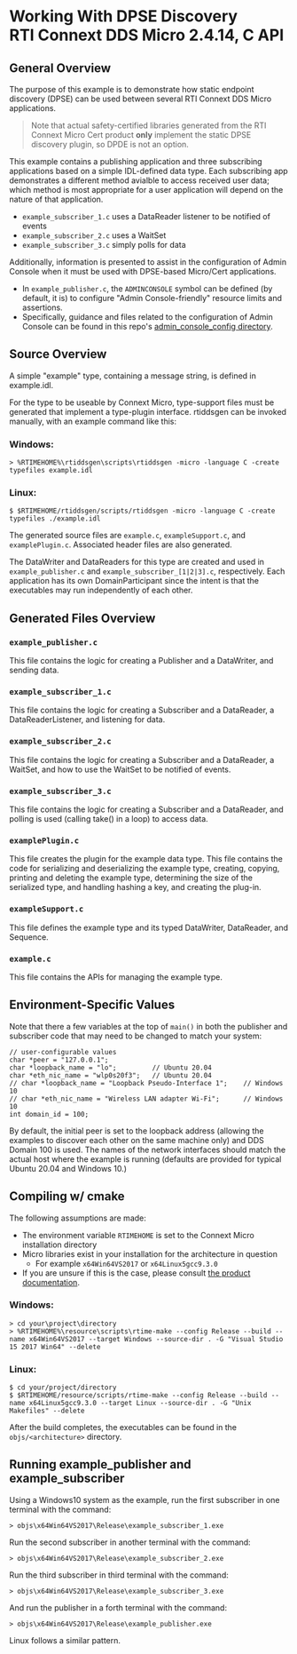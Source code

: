 # Working With DPSE Discovery  </br>RTI Connext DDS Micro 2.4.14, C API

## General Overview

The purpose of this example is to demonstrate how static endpoint discovery (DPSE) can be used between several RTI Connext DDS Micro applications.

> Note that actual safety-certified libraries generated from the RTI Connext Micro Cert product **only** implement the static DPSE discovery plugin, so DPDE is not an option. 

This example contains a publishing application and three subscribing applications based on a simple IDL-defined data type. Each subscribing app demonstrates a different method avialble to access received user data; which method is most appropriate for a user application will depend on the nature of that application.

* `example_subscriber_1.c` uses a DataReader listener to be notified of events
* `example_subscriber_2.c` uses a WaitSet
* `example_subscriber_3.c` simply polls for data

Additionally, information is presented to assist in the configuration of Admin Console when it must be used with DPSE-based Micro/Cert applications. 

* In `example_publisher.c`, the `ADMINCONSOLE` symbol can be defined (by default, it is) to configure "Admin Console-friendly" resource limits and assertions.
* Specifically, guidance and files related to the configuration of Admin Console can be found in this repo's [admin_console_config directory](./admin_console_config/).

## Source Overview

A simple "example" type, containing a message string, is defined in 
example.idl.

For the type to be useable by Connext Micro, type-support files must be 
generated that implement a type-plugin interface.  rtiddsgen can be invoked 
manually, with an example command like this:

### Windows:

    > %RTIMEHOME%\rtiddsgen\scripts\rtiddsgen -micro -language C -create typefiles example.idl

### Linux:

    $ $RTIMEHOME/rtiddsgen/scripts/rtiddsgen -micro -language C -create typefiles ./example.idl

The generated source files are `example.c`, `exampleSupport.c`, and `examplePlugin.c`. Associated header files are also generated.
 
The DataWriter and DataReaders for this type are created and used in `example_publisher.c` and `example_subscriber_[1|2|3].c`, respectively. Each application has its own DomainParticipant since the intent is that the executables may run independently of each other.

## Generated Files Overview

### `example_publisher.c`
This file contains the logic for creating a Publisher and a DataWriter, and 
sending data.  

### `example_subscriber_1.c`
This file contains the logic for creating a Subscriber and a DataReader, a 
DataReaderListener, and listening for data.

### `example_subscriber_2.c`
This file contains the logic for creating a Subscriber and a DataReader, a 
WaitSet, and how to use the WaitSet to be notified of events.

### `example_subscriber_3.c`
This file contains the logic for creating a Subscriber and a DataReader, and  
polling is used (calling take() in a loop) to access data.

### `examplePlugin.c`
This file creates the plugin for the example data type.  This file contains 
the code for serializing and deserializing the example type, creating, 
copying, printing and deleting the example type, determining the size of the 
serialized type, and handling hashing a key, and creating the plug-in.

### `exampleSupport.c`
This file defines the example type and its typed DataWriter, DataReader, and 
Sequence.

### `example.c`
This file contains the APIs for managing the example type. 

## Environment-Specific Values

Note that there a few variables at the top of `main()` in both the publisher and subscriber code that may need to be changed to match your system:

    // user-configurable values
    char *peer = "127.0.0.1";
    char *loopback_name = "lo";         // Ubuntu 20.04
    char *eth_nic_name = "wlp0s20f3";   // Ubuntu 20.04    
    // char *loopback_name = "Loopback Pseudo-Interface 1";    // Windows 10
    // char *eth_nic_name = "Wireless LAN adapter Wi-Fi";      // Windows 10
    int domain_id = 100;

By default, the initial peer is set to the loopback address (allowing the examples to discover each other on the same machine only) and DDS Domain 100 is 
used. The names of the network interfaces should match the actual host where the example is running (defaults are provided for typical Ubuntu 20.04 and Windows 10.)

## Compiling w/ cmake

The following assumptions are made:

* The environment variable `RTIMEHOME` is set to the Connext Micro installation directory 
* Micro libraries exist in your installation for the architecture in question
    * For example `x64Win64VS2017` or `x64Linux5gcc9.3.0` 
* If you are unsure if this is the case, please consult [the product documentation](https://community.rti.com/static/documentation/connext-micro/2.4.12/doc/html/usersmanual/index.html).


### Windows: 

    > cd your\project\directory 
    > %RTIMEHOME%\resource\scripts\rtime-make --config Release --build --name x64Win64VS2017 --target Windows --source-dir . -G "Visual Studio 15 2017 Win64" --delete

### Linux: 

    $ cd your/project/directory 
    $ $RTIMEHOME/resource/scripts/rtime-make --config Release --build --name x64Linux5gcc9.3.0 --target Linux --source-dir . -G "Unix Makefiles" --delete

After the build completes, the executables can be found in the `objs/<architecture>` directory.

## Running example_publisher and example_subscriber

Using a Windows10 system as the example, run the first subscriber in one terminal with the command:

    > objs\x64Win64VS2017\Release\example_subscriber_1.exe 
    
Run the second subscriber in another terminal with the command:

    > objs\x64Win64VS2017\Release\example_subscriber_2.exe 

Run the third subscriber in third terminal with the command:

    > objs\x64Win64VS2017\Release\example_subscriber_3.exe 

And run the publisher in a forth terminal with the command:

    > objs\x64Win64VS2017\Release\example_publisher.exe 

Linux follows a similar pattern.
